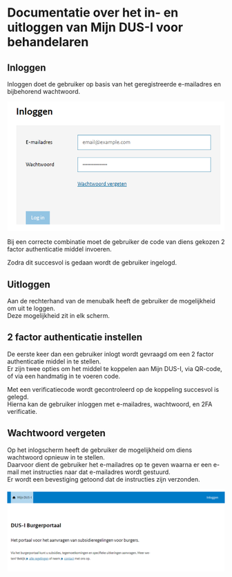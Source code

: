 # Documentatie over het in- en uitloggen van Mijn DUS-I voor behandelaren

## Inloggen

Inloggen doet de gebruiker op basis van het geregistreerde e-mailadres en bijbehorend wachtwoord. 

!["Inlogpagina"](./images/DUSI%20medewerker%20inlog.png)

Bij een correcte combinatie moet de gebruiker de code van diens gekozen 2 factor authenticatie middel invoeren.  

Zodra dit succesvol is gedaan wordt de gebruiker ingelogd.

## Uitloggen

Aan de rechterhand van de menubalk heeft de gebruiker de mogelijkheid om uit te loggen.  
Deze mogelijkheid zit in elk scherm.

## 2 factor authenticatie instellen

De eerste keer dan een gebruiker inlogt wordt gevraagd om een 2 factor authenticatie middel in te stellen.  
Er zijn twee opties om het middel te koppelen aan Mijn DUS-I, via QR-code, of via een handmatig in te voeren code.  

Met een verificatiecode wordt gecontroleerd op de koppeling succesvol is gelegd.  
Hierna kan de gebruiker inloggen met e-mailadres, wachtwoord, en 2FA verificatie.

## Wachtwoord vergeten

Op het inlogscherm heeft de gebruiker de mogelijkheid om diens wachtwoord opnieuw in te stellen.  
Daarvoor dient de gebruiker het e-mailadres op te geven waarna er een e-mail met instructies naar dat e-mailadres wordt gestuurd.  
Er wordt een bevestiging getoond dat de instructies zijn verzonden.

!["Test image"](./images/test_image.png "Title test image")

<div class="page-break"></div>
